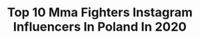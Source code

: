 ---
title: Top 10 Mma Fighters Instagram Influencers In Poland In 2020
description: >-
  Find top mma fighters Instagram influencers in Poland in 2020. Most popular hashtags: #fighter #zosta #wrestling #boks.
platform: Instagram
profiles:
  - username: "szymanskimma"
    fullname: >-
      Roman Szymański
    location: "Poland"
    followers: 36491
    engagement: 604
    commentsToLikes: 0.013354
    id: ck0u29adgzair0i19geh8v9pa
    verified: false
    hashtags: "#catering, #kochaj, #walcz, #tipi"
  - username: "kowczarz"
    fullname: >-
      Karolina Owczarz
    location: "Poland"
    followers: 58688
    engagement: 638
    commentsToLikes: 0.007896
    id: ck0u29boezap00i199k39wfib
    verified: false
    hashtags: "#szefkuchnipoleca, #makeupartist, #paris, #jestok"
  - username: "adamniedzwiedz"
    fullname: >-
      Adam Niedźwiedź
    location: "Poland"
    followers: 105426
    engagement: 481
    commentsToLikes: 0.004160
    id: ck6tptbwzmpmp0j71b2pmg0ce
    verified: false
    hashtags: "#przykuc, #merrychristmas, #lecimy, #ciekawecozkrokodylem"
  - username: "pudzianofficial"
    fullname: >-
      Mariusz Pudzianowski
    location: "Poland"
    followers: 354146
    engagement: 290
    commentsToLikes: 0.008572
    id: ck5hi69kmbv2j0i117ilq09bb
    verified: true
    hashtags: "#dzienflagi, #danger, #lamborghini, #karate"
  - username: "filip_wolan"
    fullname: >-
      Filip Wolański
    location: "Poland"
    followers: 20875
    engagement: 745
    commentsToLikes: 0.008653
    id: ck8svyj9kd69z0j78lgb51h12
    verified: false
    hashtags: "#sparringday, #charity, #ksw, #motivation"
  - username: "grzebyk_mma"
    fullname: >-
      Andrzej Grzebyk
    location: "Poland"
    followers: 7144
    engagement: 1076
    commentsToLikes: 0.041890
    id: ck5cd5arwike20i113s1utzep
    verified: false
    hashtags: "#exclusive, #dres, #ernest, #goodtime"
  - username: "oniszczuk_ko"
    fullname: >-
      Kamil Oniszczuk
    location: "Poland"
    followers: 6396
    engagement: 674
    commentsToLikes: 0.012302
    id: ck5zly7tplknq0i14m04ibt90
    verified: false
    hashtags: "#sparing, #fighter, #zosta, #memories"
  - username: "skiba_daniel"
    fullname: >-
      Daniel Skibiński
    location: "Poland"
    followers: 11877
    engagement: 584
    commentsToLikes: 0.006923
    id: ck5hp4bepqqco0i11akem8chs
    verified: false
    hashtags: "#nosal, #pitbull, #homeoffice, #najlepszyfryzjerwmiescie"
  - username: "pawel_trybson_trybala"
    fullname: >-
      Paweł Trybała
    location: "Poland"
    followers: 110413
    engagement: 267
    commentsToLikes: 0.015657
    id: ck5c3ca4yz0rn0i11nlq0di9n
    verified: true
    hashtags: "#darmowadostawa, #photooftheday, #gohard, #plener"
  - username: "mamed_khalidov"
    fullname: >-
      Mamed Khalidov
    location: "Poland"
    followers: 405061
    engagement: 212
    commentsToLikes: 0.012546
    id: ck55j4zi6w9yb0i11fgfj4fev
    verified: true
    hashtags: ""
---